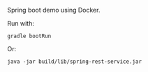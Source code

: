 Spring boot demo using Docker.

Run with:
```
gradle bootRun
```

Or:
```
java -jar build/lib/spring-rest-service.jar
```
